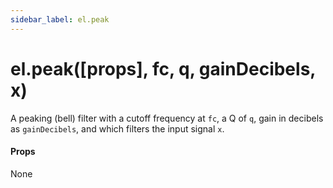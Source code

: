 ```yaml
---
sidebar_label: el.peak
---
```


# el.peak([props], fc, q, gainDecibels, x)

A peaking (bell) filter with a cutoff frequency at `fc`, a Q of `q`, gain in decibels as `gainDecibels`, and which
filters the input signal `x`.

#### Props

None

